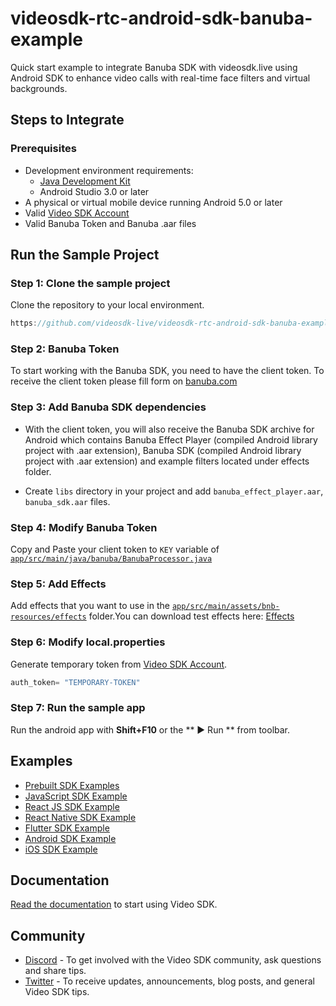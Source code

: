 # videosdk-rtc-android-sdk-banuba-example

Quick start example to integrate Banuba SDK with videosdk.live using Android SDK to enhance video calls with real-time face filters and virtual backgrounds.

## Steps to Integrate
### Prerequisites
- Development environment requirements:
  - [Java Development Kit](https://www.oracle.com/java/technologies/downloads/)
  - Android Studio 3.0 or later
- A physical or virtual mobile device running Android 5.0 or later
- Valid [Video SDK Account](https://app.videosdk.live/)
- Valid Banuba Token and Banuba .aar files

## Run the Sample Project
### Step 1: Clone the sample project
Clone the repository to your local environment.
```js
https://github.com/videosdk-live/videosdk-rtc-android-sdk-banuba-example.git
```

### Step 2: Banuba Token
To start working with the Banuba SDK, you need to have the client token. To receive the client token please fill form on [banuba.com](https://www.banuba.com/)

### Step 3: Add Banuba SDK dependencies
- With the client token, you will also receive the Banuba SDK archive for Android which contains Banuba Effect Player (compiled Android library project with .aar extension), Banuba SDK (compiled Android library project with .aar extension) and example filters located under effects folder. 

- Create `libs` directory in your project and add `banuba_effect_player.aar`, `banuba_sdk.aar` files. 

### Step 4: Modify Banuba Token
Copy and Paste your client token to `KEY` variable of [`app/src/main/java/banuba/BanubaProcessor.java`](../main/app/src/main/java/live/videosdk/rtc/android/java/banuba/BanubaProcessor.java)

### Step 5: Add Effects
Add effects that you want to use in the [`app/src/main/assets/bnb-resources/effects`](../../tree/main/app/src/main/assets/bnb-resources/effects) folder.You can download test effects here: [Effects](https://docs.banuba.com/face-ar-sdk-v1/overview/demo_face_filters)

### Step 6: Modify local.properties
Generate temporary token from [Video SDK Account](https://app.videosdk.live/signup).
```js title="local.properties"
auth_token= "TEMPORARY-TOKEN"
```

### Step 7: Run the sample app
Run the android app with **Shift+F10** or the ** ▶ Run ** from toolbar. 

## Examples
- [Prebuilt SDK Examples](https://github.com/videosdk-live/videosdk-rtc-prebuilt-examples)
- [JavaScript SDK Example](https://github.com/videosdk-live/videosdk-rtc-javascript-sdk-example)
- [React JS SDK Example](https://github.com/videosdk-live/videosdk-rtc-react-sdk-example)
- [React Native SDK Example](https://github.com/videosdk-live/videosdk-rtc-react-native-sdk-example)
- [Flutter SDK Example](https://github.com/videosdk-live/videosdk-rtc-flutter-sdk-example)
- [Android SDK Example](https://github.com/videosdk-live/videosdk-rtc-android-java-sdk-example)
- [iOS SDK Example](https://github.com/videosdk-live/videosdk-rtc-ios-sdk-example)

## Documentation
[Read the documentation](https://docs.videosdk.live/) to start using Video SDK.

## Community
- [Discord](https://discord.gg/Gpmj6eCq5u) - To get involved with the Video SDK community, ask questions and share tips.
- [Twitter](https://twitter.com/video_sdk) - To receive updates, announcements, blog posts, and general Video SDK tips.
